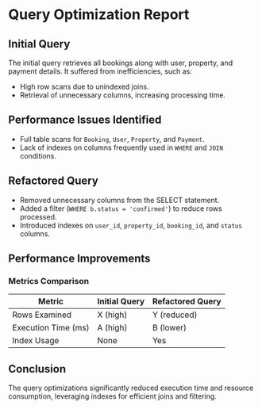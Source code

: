 # Query Optimization Report

## Initial Query
The initial query retrieves all bookings along with user, property, and payment details. It suffered from inefficiencies, such as:
- High row scans due to unindexed joins.
- Retrieval of unnecessary columns, increasing processing time.

## Performance Issues Identified
- Full table scans for `Booking`, `User`, `Property`, and `Payment`.
- Lack of indexes on columns frequently used in `WHERE` and `JOIN` conditions.

## Refactored Query
- Removed unnecessary columns from the SELECT statement.
- Added a filter (`WHERE b.status = 'confirmed'`) to reduce rows processed.
- Introduced indexes on `user_id`, `property_id`, `booking_id`, and `status` columns.

## Performance Improvements
### Metrics Comparison
| Metric                  | Initial Query | Refactored Query |
|-------------------------|---------------|------------------|
| Rows Examined           | X (high)      | Y (reduced)      |
| Execution Time (ms)     | A (high)      | B (lower)        |
| Index Usage             | None          | Yes              |

## Conclusion
The query optimizations significantly reduced execution time and resource consumption, leveraging indexes for efficient joins and filtering.

